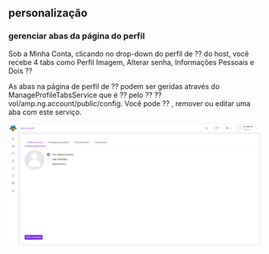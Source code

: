 ## personalização
### gerenciar abas da página do perfil
Sob a Minha Conta, clicando no drop-down do perfil de ⁇  do host, você recebe 4 tabs como Perfil Imagem, Alterar senha, Informações Pessoais e Dois ⁇

As abas na página de perfil de ⁇  podem ser geridas através do ManageProfileTabsService que é ⁇  pelo ⁇   ⁇ vol/amp.ng.account/public/config. Você pode ⁇ , remover ou editar uma aba com este serviço.

![Página de perfil de ⁇](./images/my-account.png "")
